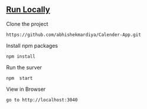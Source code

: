 ## <u>Run Locally</u>

Clone the project

```
https://github.com/abhishekmardiya/Calender-App.git
```

Install npm packages

```
npm install
```

Run the surver

```
npm  start
```

View in Browser

```
go to http://localhost:3040
```
